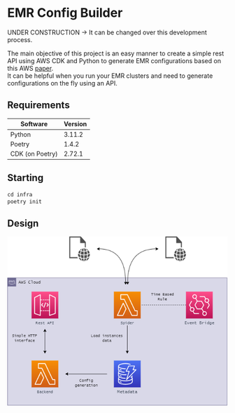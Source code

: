 # EMR Config Builder

UNDER CONSTRUCTION -> It can be changed over this development process.

The main objective of this project is an easy manner to create a simple rest API using AWS CDK and Python to generate EMR configurations based on this AWS [paper](https://aws.amazon.com/pt/blogs/big-data/best-practices-for-successfully-managing-memory-for-apache-spark-applications-on-amazon-emr/). </br >
It can be helpful when you run your EMR clusters and need to generate configurations on the fly using an API.

## Requirements

| **Software**    | **Version** |
|-----------------|-------------|
| Python          | 3.11.2      |
| Poetry          | 1.4.2       |
| CDK (on Poetry) | 2.72.1      |

## Starting

```
cd infra
poetry init
```

## Design

![image](./assets/design/emr_config_builder.png)